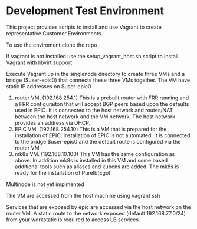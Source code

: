 # Development Test Environment

This project provides scripts to install and use Vagrant to create representative Customer Environments.

To use the enviroment clone the repo

If vagrant is not installed use the setup_vagrant_host.sh script to install Vagrant with
libvirt support

Execute Vagrant up in the singlenode directory to create three VMs and a bridge ($user-epic0) that connects these three VMs together.  The VM have static IP addresses on $user-epic0

1. router VM. (192.168.254.1)  This is a prebuilt router with FRR running and a FRR configuraiton that will accept BGP peers based upon the defaults used in EPIC.  It is connected to the host network and routes/NAT between the host network and the VM network.  The host network provides an address via DHCP.
2. EPIC VM. (192.168.254.10)  This is a VM that is prepared for the installation of EPIC.  Installation of EPIC is not automated.  It is connected to the bridge $user-epic0 and the default route is configured via the router VM
3. mk8s VM. (192.168.10.100)  This VM has the same configuration as above.  In addition mk8s is installed in this VM and some based additional tools such as aliases and kubens are added.  The mk8s is ready for the installation of Purelb(Ego)




Multinode is not yet implmented


The VM are accessed from the host machine using vagrant ssh

Services that are exposed by epic are accessed via the host network on the router VM.  A static route to the network exposed (default 192.168.77.0/24) from your workstatic is required to access LB services. 